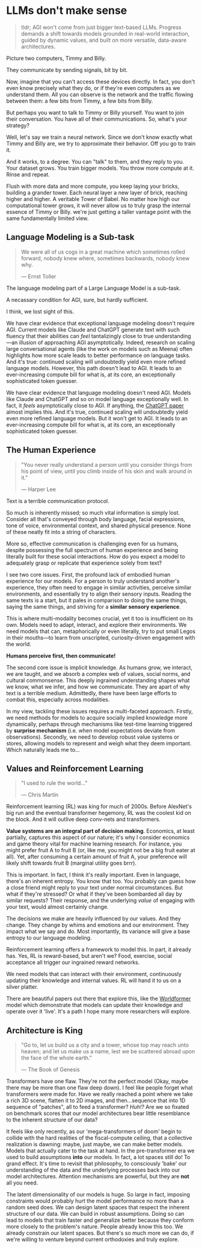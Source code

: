# LLMs don't make sense

> tldr; AGI won't come from just bigger text-based LLMs. Progress demands a
> shift towards models grounded in real-world interaction, guided by dynamic
> values, and built on more versatile, data-aware architectures.

Picture two computers, Timmy and Billy.

They communicate by sending signals, bit by bit.

Now, imagine that you can't access these devices directly. In fact, you don't
even know precisely what they do, or if they're even computers as we understand
them. All you can observe is the network and the traffic flowing between them: a
few bits from Timmy, a few bits from Billy.

But perhaps you want to talk to Timmy or Billy yourself. You want to join their
conversation. You have all of their communications. So, what's your strategy?

Well, let's say we train a neural network. Since we don't know exactly what
Timmy and Billy are, we try to approximate their behavior. Off you go to train
it.

And it works, to a degree. You can "talk" to them, and they reply to you. Your
dataset grows. You train bigger models. You throw more compute at it. Rinse and
repeat.

Flush with more data and more compute, you keep laying your bricks, building a
grander tower. Each neural layer a new layer of brick, reaching higher and
higher. A veritable Tower of Babel. No matter how high our computational tower
grows, it will never allow us to truly grasp the internal essence of Timmy or
Billy. we're just getting a taller vantage point with the same fundamentally
limited view.

## Language Modeling is a Sub-task

> We were all of us cogs in a great machine which sometimes rolled forward,
> nobody knew where, sometimes backwards, nobody knew why.
>
> — Ernst Toller

The language modeling part of a Large Language Model is a sub-task.

A necassary condition for AGI, sure, but hardly sufficient.

I think, we lost sight of this.

We have clear evidence that exceptional language modeling doesn't require AGI.
Current models like Claude and ChatGPT generate text with such fluency that
their abilities can *feel* tantalizingly close to true understanding—an illusion
of approaching AGI asymptotically. Indeed, research on scaling large
conversational agents (like the work on models such as Meena) often highlights
how more scale leads to better performance on language tasks. And it's true:
continued scaling will undoubtedly yield even more refined language models.
However, this path doesn't lead to AGI. It leads to an ever-increasing compute
bill for what is, at its core, an exceptionally sophisticated token guesser.

We have clear evidence that language modeling doesn't need AGI. Models like
Claude and ChatGPT and so on model language exceptionally well. In fact, it
*feels* asymptotically close to AGI. If anything, the
[ChatGPT paper](https://arxiv.org/pdf/2001.08361) almost implies this. And it's
true, continued scaling will undoubtedly yield even more refined language
models. But it won't get to AGI. It leads to an ever-increasing compute bill for
what is, at its core, an exceptionally sophisticated token guesser.

## The Human Experience

> "You never really understand a person until you consider things from his point
> of view, until you climb inside of his skin and walk around in it."
>
> — Harper Lee

Text is a terrible communication protocol.

So much is inherently missed; so much vital information is simply lost. Consider
all that's conveyed through body language, facial expressions, tone of voice,
environmental context, and shared physical presence. None of these neatly fit
into a string of characters.

More so, effective communication is challenging even for us humans, despite
possessing the full spectrum of human experience and being literally built for
these social interactions. How do you expect a model to adequately grasp or
replicate that experience solely from text?

I see two core issues. First, the profound lack of embodied human experience for
our models. For a person to truly understand another's experience, they often
need to engage in similar activities, perceive similar environments, and
essentially try to align their sensory inputs. Reading the same texts is a
start, but it pales in comparison to doing the same things, saying the same
things, and striving for a **similar sensory experience**.

This is where multi-modality becomes crucial, yet it too is insufficient on its
own. Models need to adapt, interact, and explore their environments. We need
models that can, metaphorically or even literally, try to put small Legos in
their mouths—to learn from unscripted, curiosity-driven engagement with the
world.

**Humans perceive first, then communicate!**

The second core issue is implicit knowledge. As humans grow, we interact, we are
taught, and we absorb a complex web of values, social norms, and cultural
commonsense. This deeply ingrained understanding shapes what we know, what we
infer, and how we communicate. They are apart of why text is a terrible medium.
Admittedly, there have been large efforts to combat this, especially across
modalities.

In my view, tackling these issues requires a multi-faceted approach. Firstly, we
need methods for models to acquire socially implied knowledge more dynamically,
perhaps through mechanisms like test-time learning triggered by **surprise
mechanism** (i.e. when model expectations deviate from observations). Secondly,
we need to develop robust value systems or stores, allowing models to represent
and weigh what they deem important. Which naturally leads me to...

## Values and Reinforcement Learning

> "I used to rule the world..."
>
> — Chris Martin

Reinforcement learning (RL) was king for much of 2000s. Before AlexNet's big run
and the eventual transformer hegemony, RL was the coolest kid on the block. And
it will outlive deep conv-nets and transformers.

**Value systems are an integral part of decision making**. Economics, at least
partially, captures this aspect of our nature; it's why I consider economics and
game theory vital for machine learning research. For instance, you might prefer
fruit A to fruit B (or, like me, you might not be a big fruit eater at all).
Yet, after consuming a certain amount of fruit A, your preference will likely
shift towards fruit B (marginal utility goes brrr).

This is important. In fact, I think it's really important. Even in language,
there's an inherent entropy. You know that too. You probably can guess how a
close friend might reply to your text under normal circumstances. But what if
they're stressed? Or what if they've been bombarded all day by similar requests?
Their response, and the underlying _value_ of engaging with your text, would
almost certainly change.

The decisions we make are heavily influenced by our values. And they change.
They change by whims and emotions and our environment. They impact what we say
and do. Most importantly, its variance will give a base entropy to our language
modeling.

Reinforcement learning offers a framework to model this. In part, it already
has. Yes, RL is reward-based, but aren't we? Food, exercise, social acceptance
all trigger our ingrained reward networks.

We need models that can interact with their environment, continuously updating
their knowledge and internal values. RL will hand it to us on a silver platter.

There are beautiful papers out there that explore this, like the
[Worldformer](https://arxiv.org/pdf/2106.09608) model which demonstrate that
models can update their knowledge and operate over it 'live'. It's a path I hope
many more researchers will explore.

## Architecture is King

> "Go to, let us build us a city and a tower, whose top may reach unto heaven;
> and let us make us a name, lest we be scattered abroad upon the face of the
> whole earth."
>
> — The Book of Genesis

Transformers have one flaw. They're not the perfect model (Okay, maybe there may
be more than one flaw deep down). I feel like people forget what transformers
were made for. Have we really reached a point where we take a rich 3D scene,
flatten it to 2D images, and then...sequence that into 1D sequence of "patches",
all to feed a transformer? _Huh!?_ Are we so fixated on benchmark scores that
our model architectures bear little resemblance to the inherent structure of our
data?

It feels like only recently, as our 'mega-transformers of doom' begin to collide
with the hard realities of the fiscal-compute ceiling, that a collective
realization is dawning: maybe, just maybe, we can make better models. Models
that actually cater to the task at hand. In the pre-transformer era we used to
build assumptions **into** our models. In fact, a lot spaces still do! To grand
effect. It's time to revisit that philosophy, to consciously 'bake' our
understanding of the data and the underlying processes back into our model
architectures. Attention mechanisms are powerful, but they are **not** all you
need.

The latent dimensionality of our models is huge. So large in fact, imposing
constraints would probably hurt the model performance no more than a random seed
does. We can design latent spaces that respect the inherent structure of our
data. We can build in robust assumptions. Doing so can lead to models that train
faster and generalize better because they conform more closely to the problem's
nature. People already know this too. We already constrain our latent spaces.
But there's so much more we can do, if we're willing to venture beyond current
orthodoxies and truly explore.
